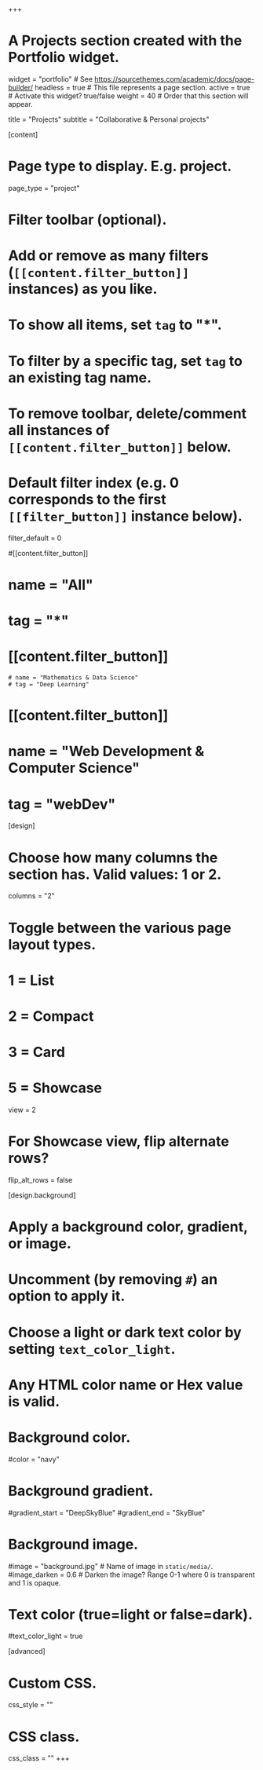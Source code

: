+++
# A Projects section created with the Portfolio widget.
widget = "portfolio"  # See https://sourcethemes.com/academic/docs/page-builder/
headless = true  # This file represents a page section.
active = true  # Activate this widget? true/false
weight = 40  # Order that this section will appear.

title = "Projects"
subtitle = "Collaborative & Personal projects"

[content]
  # Page type to display. E.g. project.
  page_type = "project"
  
  # Filter toolbar (optional).
  # Add or remove as many filters (`[[content.filter_button]]` instances) as you like.
  # To show all items, set `tag` to "*".
  # To filter by a specific tag, set `tag` to an existing tag name.
  # To remove toolbar, delete/comment all instances of `[[content.filter_button]]` below.
  
  # Default filter index (e.g. 0 corresponds to the first `[[filter_button]]` instance below).
  filter_default = 0
  
   #[[content.filter_button]]
   #  name = "All"
   #  tag = "*"
  
  # [[content.filter_button]]
    # name = "Mathematics & Data Science"
    # tag = "Deep Learning"
  
  # [[content.filter_button]]
  #   name = "Web Development & Computer Science"
  #   tag = "webDev"

[design]
  # Choose how many columns the section has. Valid values: 1 or 2.
  columns = "2"

  # Toggle between the various page layout types.
  #   1 = List
  #   2 = Compact
  #   3 = Card
  #   5 = Showcase
  view = 2

  # For Showcase view, flip alternate rows?
  flip_alt_rows = false

[design.background]
  # Apply a background color, gradient, or image.
  #   Uncomment (by removing `#`) an option to apply it.
  #   Choose a light or dark text color by setting `text_color_light`.
  #   Any HTML color name or Hex value is valid.
  
  # Background color.
   #color = "navy"
  
  # Background gradient.
   #gradient_start = "DeepSkyBlue"
   #gradient_end = "SkyBlue"
  
  # Background image.
   #image = "background.jpg"  # Name of image in `static/media/`.
   #image_darken = 0.6  # Darken the image? Range 0-1 where 0 is transparent and 1 is opaque.

  # Text color (true=light or false=dark).
   #text_color_light = true  
  
[advanced]
 # Custom CSS. 
 css_style = ""
 
 # CSS class.
 css_class = ""
+++

